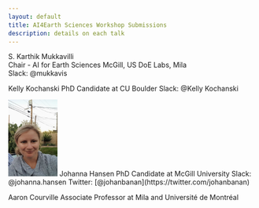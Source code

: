 ```yaml
---
layout: default
title: AI4Earth Sciences Workshop Submissions
description: details on each talk
---
```


S. Karthik Mukkavilli  
Chair - AI for Earth Sciences 
McGill, US DoE Labs, Mila   
Slack: @mukkavis 

Kelly Kochanski
PhD Candidate at CU Boulder
Slack: @Kelly Kochanski


<img src="https://github.com/ai4earthscience/iclr-2020-workshop/blob/master/images/jhansen.png" alt="jhansen" width="100"/>
Johanna Hansen
PhD Candidate at McGill University  
Slack: @johanna.hansen
Twitter: [@johanbanan](https://twitter.com/johanbanan)   

Aaron Courville
Associate Professor at Mila and Université de Montréal  

